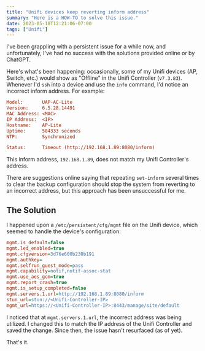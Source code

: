 ```yaml
---
title: "Unifi devices keep reverting inform address"
summary: "Here is a HOW-TO to solve this issue."
date: 2023-05-18T12:21:06-07:00
tags: ["Unifi"]
---
```


I've been grappling with a persistent issue for a while now, and unfortunately, I've had no success with the solutions provided online or by ChatGPT.

Here's what's been happening: occasionally, some of my Unifi devices (AP, Switch, etc.) would show as "Offline" in the Unifi Controller (`v7.3.83`). Whenever I'd `ssh` into a device and use the `info` command, I'd notice an incorrect inform address. For example:

```ini
Model:       UAP-AC-Lite
Version:     6.5.28.14491
MAC Address: <MAC>
IP Address:  <IP>
Hostname:    AP-Lite
Uptime:      584333 seconds
NTP:         Synchronized

Status:      Timeout (http://192.168.1.89:8080/inform)
```

This inform address, `192.168.1.89`, does not match my Unifi Controller's address.

There are suggestions online saying that repeating `set-inform` several times to clear the backup configuration should stop the system from reverting to an incorrect address, but this approach has been unsuccessful for me.

## The Solution

I happened upon a `/etc/persistent/cfg/mgmt` file on the Unifi device, which seemed to handle the device's configuration:

```ini
mgmt.is_default=false
mgmt.led_enabled=true
mgmt.cfgversion=3d76e600b230b191
mgmt.authkey=
mgmt.selfrun_guest_mode=pass
mgmt.capability=notif,notif-assoc-stat
mgmt.use_aes_gcm=true
mgmt.report_crash=true
mgmt.is_setup_completed=false
mgmt.servers.1.url=http://192.168.1.89:8080/inform
stun_url=stun://<Unifi-Controller-IP>
mgmt_url=https://<Unifi-Controller-IP>:8443/manage/site/default
```

I noticed that at `mgmt.servers.1.url`, the incorrect address was being utilized. I changed this to match the IP address of the Unifi Controller and saved the change. Since then, the issue hasn't resurfaced (as of yet).

That's it.
